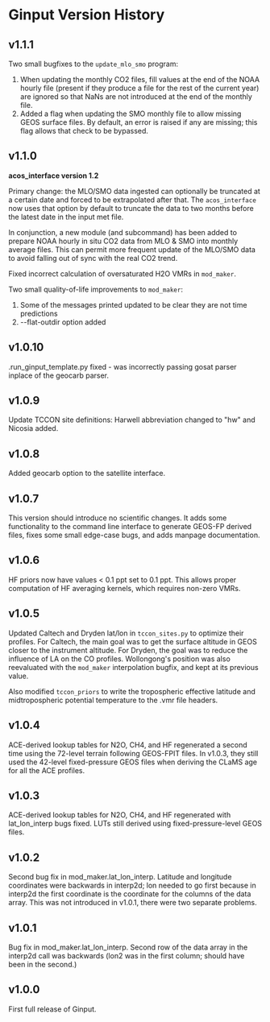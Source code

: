 # Ginput Version History

## v1.1.1

Two small bugfixes to the `update_mlo_smo` program:

1. When updating the monthly CO2 files, fill values at the end of the NOAA hourly
   file (present if they produce a file for the rest of the current year) are ignored
   so that NaNs are not introduced at the end of the monthly file.
2. Added a flag when updating the SMO monthly file to allow missing GEOS surface files.
   By default, an error is raised if any are missing; this flag allows that check to 
   be bypassed.

## v1.1.0

**acos_interface version 1.2**

Primary change: the MLO/SMO data ingested can optionally be truncated at a certain
date and forced to be extrapolated after that. The `acos_interface` now uses that
option by default to truncate the data to two months before the latest date in the
input met file.

In conjunction, a new module (and subcommand) has been added to prepare NOAA hourly
in situ CO2 data from MLO & SMO into monthly average files. This can permit more
frequent update of the MLO/SMO data to avoid falling out of sync with the real CO2
trend.

Fixed incorrect calculation of oversaturated H2O VMRs in `mod_maker`.

Two small quality-of-life improvements to `mod_maker`:

1. Some of the messages printed updated to be clear they are not time predictions
2. --flat-outdir option added

## v1.0.10

.run_ginput_template.py fixed - was incorrectly passing gosat parser
inplace of the geocarb parser.

## v1.0.9

Update TCCON site definitions: Harwell abbreviation changed to "hw" and
Nicosia added.

## v1.0.8

Added geocarb option to the satellite interface.

## v1.0.7

This version should introduce no scientific changes. It adds some functionality
to the command line interface to generate GEOS-FP derived files, fixes some small
edge-case bugs, and adds manpage documentation.

## v1.0.6

HF priors now have values < 0.1 ppt set to 0.1 ppt. This allows proper computation of
HF averaging kernels, which requires non-zero VMRs.

## v1.0.5

Updated Caltech and Dryden lat/lon in `tccon_sites.py` to optimize their profiles.
For Caltech, the main goal was to get the surface altitude in GEOS closer to the
instrument altitude. For Dryden, the goal was to reduce the influence of LA on the
CO profiles. Wollongong's position was also reevaluated with the `mod_maker` interpolation
bugfix, and kept at its previous value.

Also modified `tccon_priors` to write the tropospheric effective latitude and 
midtropospheric potential temperature to the .vmr file headers.

## v1.0.4

ACE-derived lookup tables for N2O, CH4, and HF regenerated a second time using
the 72-level terrain following GEOS-FPIT files. In v1.0.3, they still used the
42-level fixed-pressure GEOS files when deriving the CLaMS age for all the ACE
profiles.

## v1.0.3

ACE-derived lookup tables for N2O, CH4, and HF regenerated with lat_lon_interp
bugs fixed. LUTs still derived using fixed-pressure-level GEOS files.

## v1.0.2

Second bug fix in mod_maker.lat_lon_interp. Latitude and longitude coordinates
were backwards in interp2d; lon needed to go first because in interp2d the first
coordinate is the coordinate for the columns of the data array. This was not 
introduced in v1.0.1, there were two separate problems.

## v1.0.1

Bug fix in mod_maker.lat_lon_interp. Second row of the data array in the interp2d
call was backwards (lon2 was in the first column; should have been in the second.)

## v1.0.0

First full release of Ginput. 
